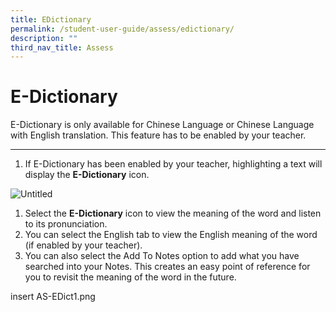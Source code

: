 ```yaml
---
title: EDictionary
permalink: /student-user-guide/assess/edictionary/
description: ""
third_nav_title: Assess
---
```

<h1 id="e-dictionary">E-Dictionary</h1>
<p>E-Dictionary is only available for Chinese Language or Chinese Language with English translation. This feature has to be enabled by your teacher.</p>
<hr>
<ol>
<li>If E-Dictionary has been enabled by your teacher, highlighting a text will display the <strong>E-Dictionary</strong> icon.</li>
</ol>
<p><img alt="Untitled" src="https://s3-us-west-2.amazonaws.com/secure.notion-static.com/c1e85138-61a3-48eb-93c3-d46c60e710a6/Untitled.png"></p>
<ol>
<li>Select the <strong>E-Dictionary</strong> icon to view the meaning of the word and listen to its pronunciation. </li>
<li>You can select the English tab to view the English meaning of the word (if enabled by your teacher).</li>
<li>You can also select the Add To Notes option to add what you have searched into your Notes. This creates an easy point of reference for you to revisit the meaning of the word in the future.</li>
</ol>
insert AS-EDict1.png